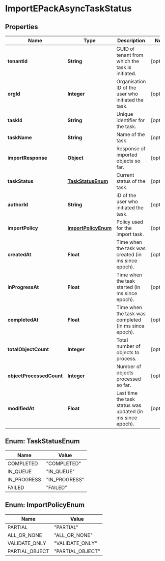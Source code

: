 

# ImportEPackAsyncTaskStatus


## Properties

| Name | Type | Description | Notes |
|------------ | ------------- | ------------- | -------------|
|**tenantId** | **String** | GUID of tenant from which the task is initiated. |  [optional] |
|**orgId** | **Integer** | Organisation ID of the user who initiated the task. |  [optional] |
|**taskId** | **String** | Unique identifier for the task. |  [optional] |
|**taskName** | **String** | Name of the task. |  [optional] |
|**importResponse** | **Object** | Response of imported objects so far. |  [optional] |
|**taskStatus** | [**TaskStatusEnum**](#TaskStatusEnum) | Current status of the task. |  [optional] |
|**authorId** | **String** | ID of the user who initiated the task. |  [optional] |
|**importPolicy** | [**ImportPolicyEnum**](#ImportPolicyEnum) | Policy used for the import task. |  [optional] |
|**createdAt** | **Float** | Time when the task was created (in ms since epoch). |  [optional] |
|**inProgressAt** | **Float** | Time when the task started (in ms since epoch). |  [optional] |
|**completedAt** | **Float** | Time when the task was completed (in ms since epoch). |  [optional] |
|**totalObjectCount** | **Integer** | Total number of objects to process. |  [optional] |
|**objectProcessedCount** | **Integer** | Number of objects processed so far. |  [optional] |
|**modifiedAt** | **Float** | Last time the task status was updated (in ms since epoch). |  [optional] |



## Enum: TaskStatusEnum

| Name | Value |
|---- | -----|
| COMPLETED | &quot;COMPLETED&quot; |
| IN_QUEUE | &quot;IN_QUEUE&quot; |
| IN_PROGRESS | &quot;IN_PROGRESS&quot; |
| FAILED | &quot;FAILED&quot; |



## Enum: ImportPolicyEnum

| Name | Value |
|---- | -----|
| PARTIAL | &quot;PARTIAL&quot; |
| ALL_OR_NONE | &quot;ALL_OR_NONE&quot; |
| VALIDATE_ONLY | &quot;VALIDATE_ONLY&quot; |
| PARTIAL_OBJECT | &quot;PARTIAL_OBJECT&quot; |



